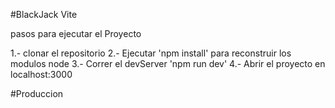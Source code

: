 #BlackJack Vite

pasos para ejecutar el Proyecto

1.- clonar el repositorio
2.- Ejecutar 'npm install' para reconstruir los modulos node
3.- Correr el devServer 'npm run dev'
4.- Abrir el proyecto en localhost:3000

#Produccion